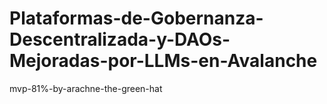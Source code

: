 # Plataformas-de-Gobernanza-Descentralizada-y-DAOs-Mejoradas-por-LLMs-en-Avalanche
mvp-81%-by-arachne-the-green-hat
